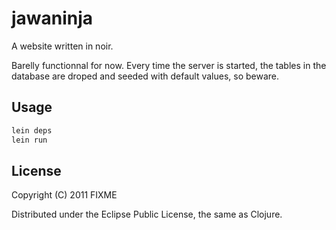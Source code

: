 # jawaninja

A website written in noir.

Barelly functionnal for now. Every time the server is started, the
tables in the database are droped and seeded with default values, so
beware.

## Usage

```bash
lein deps
lein run
```

## License

Copyright (C) 2011 FIXME

Distributed under the Eclipse Public License, the same as Clojure.


